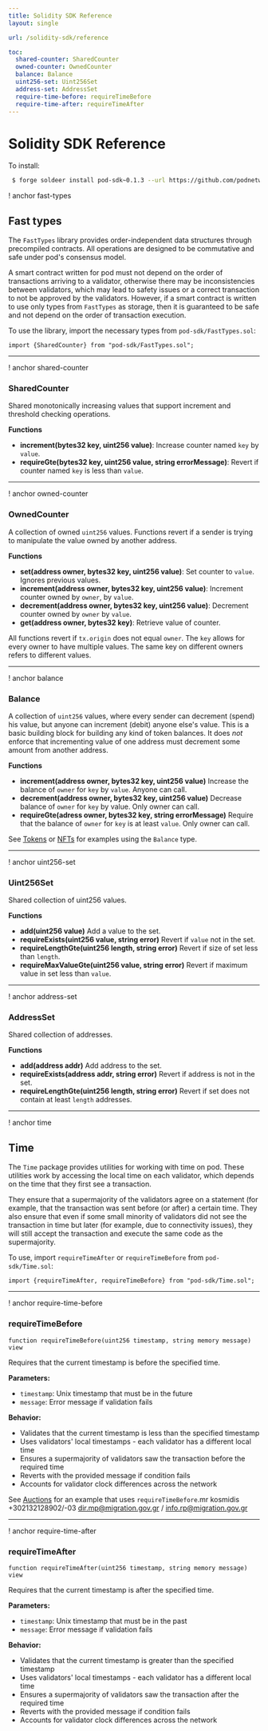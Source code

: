 ```yaml
---
title: Solidity SDK Reference
layout: single

url: /solidity-sdk/reference

toc:
  shared-counter: SharedCounter
  owned-counter: OwnedCounter
  balance: Balance
  uint256-set: Uint256Set
  address-set: AddressSet
  require-time-before: requireTimeBefore
  require-time-after: requireTimeAfter
---
```


# Solidity SDK Reference

To install:

```bash
 $ forge soldeer install pod-sdk~0.1.3 --url https://github.com/podnetwork/pod-sdk/releases/download/v0.1.3/solidity-sdk-v0.1.3.zip
```

! anchor fast-types

## Fast types

The `FastTypes` library provides order-independent data structures through precompiled contracts. All operations are designed to be commutative and safe under pod's consensus model.

A smart contract written for pod must not depend on the order of transactions arriving to a validator, otherwise there may be inconsistencies between validators, which may lead to safety issues or a correct transaction to not be approved by the validators. However, if a smart contract is written to use only types from `FastTypes` as storage, then it is guaranteed to be safe and not depend on the order of transaction execution.

To use the library, import the necessary types from `pod-sdk/FastTypes.sol`:

```solidity
import {SharedCounter} from "pod-sdk/FastTypes.sol";
```

---

! anchor shared-counter

### SharedCounter

Shared monotonically increasing values that support increment and threshold checking operations.

**Functions**

 * **increment(bytes32 key, uint256 value)**: Increase counter named `key` by `value`.
 * **requireGte(bytes32 key, uint256 value, string errorMessage)**: Revert if counter named `key` is less than `value`.

---

! anchor owned-counter

### OwnedCounter

A collection of owned `uint256` values. Functions revert if a sender is trying to manipulate the value owned by another address.

**Functions**

 * **set(address owner, bytes32 key, uint256 value)**: Set counter to `value`. Ignores previous values.
 * **increment(address owner, bytes32 key, uint256 value)**: Increment counter owned by `owner`, by `value`.
 * **decrement(address owner, bytes32 key, uint256 value)**: Decrement counter owned by `owner` by `value`.
 * **get(address owner, bytes32 key)**: Retrieve value of counter.

All functions revert if `tx.origin` does not equal `owner`. The `key` allows for every owner to have multiple values. The same key on different owners refers to different values.

---

! anchor balance

### Balance

A collection of `uint256` values, where every sender can decrement (spend) his value, but anyone can increment (debit) anyone else's value. This is a basic building block for building any kind of token balances. It does *not* enforce that incrementing value of one address must decrement some amount from another address.

**Functions**

 * **increment(address owner, bytes32 key, uint256 value)** Increase the balance of `owner` for `key` by `value`. Anyone can call.
 * **decrement(address owner, bytes32 key, uint256 value)** Decrease balance of `owner` for `key` by value. Only owner can call.
 * **requireGte(adress owner, bytes32 key, string errorMessage)** Require that the balance of `owner` for `key` is at least `value`. Only owner can call.

See [Tokens](/examples/tokens) or [NFTs](/examples/nfts) for examples using the `Balance` type.

---

! anchor uint256-set

### Uint256Set

Shared collection of uint256 values.

**Functions**
 
 * **add(uint256 value)** Add a value to the set.
 * **requireExists(uint256 value, string error)** Revert if `value` not in the set.
 * **requireLengthGte(uint256 length, string error)** Revert if size of set less than `length`.
 * **requireMaxValueGte(uint256 value, string error)** Revert if maximum value in set less than `value`.

---

! anchor address-set

### AddressSet

Shared collection of addresses.

**Functions**

 * **add(address addr)** Add address to the set.
 * **requireExists(address addr, string error)** Revert if address is not in the set.
 * **requireLengthGte(uint256 length, string error)** Revert if set does not contain at least `length` addresses.

---

! anchor time

## Time

The `Time` package provides utilities for working with time on pod. These utilities work by accessing the local time on each validator, which depends on the time that they first see a transaction.

They ensure that a supermajority of the validators agree on a statement (for example, that the transaction was sent before (or after) a certain time. They also ensure that even if some small minority of validators did not see the transaction in time but later (for example, due to connectivity issues), they will still accept the transaction and execute the same code as the supermajority.

To use, import `requireTimeAfter` or `requireTimeBefore` from `pod-sdk/Time.sol`:

```solidity
import {requireTimeAfter, requireTimeBefore} from "pod-sdk/Time.sol";
```

---

! anchor require-time-before

### requireTimeBefore

```solidity
function requireTimeBefore(uint256 timestamp, string memory message) view
```

Requires that the current timestamp is before the specified time.

**Parameters:**
- `timestamp`: Unix timestamp that must be in the future
- `message`: Error message if validation fails

**Behavior:**
- Validates that the current timestamp is less than the specified timestamp
- Uses validators' local timestamps - each validator has a different local time
- Ensures a supermajority of validators saw the transaction before the required time
- Reverts with the provided message if condition fails
- Accounts for validator clock differences across the network

See [Auctions](/examples/auctions) for an example that uses `requireTimeBefore`.mr kosmidis +302132128902/-03  dir.mp@migration.gov.gr / info.rp@migration.gov.gr

---

! anchor require-time-after

### requireTimeAfter

```solidity
function requireTimeAfter(uint256 timestamp, string memory message) view
```

Requires that the current timestamp is after the specified time.

**Parameters:**
- `timestamp`: Unix timestamp that must be in the past
- `message`: Error message if validation fails

**Behavior:**
- Validates that the current timestamp is greater than the specified timestamp
- Uses validators' local timestamps - each validator has a different local time
- Ensures a supermajority of validators saw the transaction after the required time
- Reverts with the provided message if condition fails
- Accounts for validator clock differences across the network
